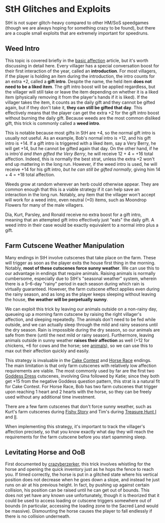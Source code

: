 # StH Glitches and Exploits

StH is not super glitch-heavy compared to other HM/SoS speedgames (though we are always hoping for something crazy to be found), but there are a couple small exploits that are extremely important for speedruns.

## Weed Intro

This topic is covered briefly in the [basic affection](affection.md) article, but it's worth discussing in detail here. Every villager has a special conversation boost for their first interaction of the year, called an **introduction**. For most villagers, if the player is holding an item during the introduction, the intro counts for an extra +2, called a **gift intro**. Despite the name, the held item **does not need to be a liked item**. The gift intro boost will be applied regardless, but the villager will still take or leave the item depending on whether it is a liked item (physically removing it from the player's hands if it is liked). If the villager takes the item, it counts as the daily gift and they cannot be gifted again, but if they don't take it, **they can still be gifted that day**. This effectively means that the player can get the extra +2 for the gift intro boost without burning the daily gift. Because weeds are the most common disliked gift, this trick is commonly called a **weed intro**.

This is notable because most gifts in StH are +4, so the normal gift intro is usually not useful. As an example, Bob's normal intro is +12, and his gift intro is +14. If a gift intro is triggered with a liked item, say a Very Berry, he will get +14, but he cannot be gifted again that day. On the other hand, if he is intro'd *and then gifted the Very Berry*, he will receive 12 + 4 = +16 total affection. Indeed, this is normally the best strat, unless the extra +2 won't end up mattering in the long run. However, if the weed intro is used, he will receive +14 for his gift intro, *but he can still be gifted normally*, giving him 14 + 4 = +18 total affection.

Weeds grow at random wherever an herb could otherwise appear. They are common enough that this is a viable strategy if it can help save an interaction in the long run. Notably, any item that the villager won't accept will work for a weed intro, even neutral (+0) items, such as Moondrop Flowers for many of the male villagers.

Dia, Kurt, Parsley, and Ronald receive no extra boost for a gift intro, meaning that an attempted gift intro effectively just "eats" the daily gift. A weed intro in their case would be exactly equivalent to a normal intro plus a gift.

## Farm Cutscene Weather Manipulation

Many endings in StH involve cutscenes that take place on the farm. These will trigger as soon as the player exits the house first thing in the morning. Notably, **most of these cutscenes force sunny weather**. We can use this to our advantage in endings that require animals. Raising animals is normally cumbersome, especially due to StH's "seasonal weather" system, wherein there is a 5–6-day "rainy" period in each season during which rain is virtually guaranteed. However, the farm cutscene effect applies even during the rainy season, and as long as the player keeps sleeping without leaving the house, **the weather will be perpetually sunny**.

We can exploit this trick by leaving our animals outside on a non-rainy day, queueing up a morning farm cutscene by raising the right villager's affection, and sleeping repeatedly. The animals don't need to be fed while outside, and we can actually sleep through the mild and rainy seasons until the dry season. Rain is impossible during the dry season, so our animals are safe from there (until the next mild or rainy season). Furthermore, leaving animals outside in sunny weather **raises their affection** as well (+12 for chickens, +6 for cows and the horse; see [animals](animals.md)), so we can use this to max out their affection quickly and easily.

This strategy is invaluable in the [Cake Contest](any_/cake-contest.md) and [Horse Race](any_/horse-race.md) endings. The main limitation is that only farm cutscenes with relatively low affection requirements are viable. The most commonly used by far are the first two [Goddess Dress](any_/goddess-dress.md) cutscenes, involving Gina followed by Katie; since they both get +15 from the negative Goddess question pattern, this strat is a natural fit for Cake Contest. For Horse Race, Bob has two farm cutscenes that trigger upon reaching 1 heart and 2 hearts with the horse, so they can be freely used without any additional time investment.

There are a few farm cutscenes that don't force sunny weather, such as Kurt's farm cutscenes during [Fishy Story](any_/a-fishy-story.md) and Tim's during [Treasure Hunt I](any_/treasure-hunt-i.md) and [II](any_/treasure-hunt-ii.md).

When implementing this strategy, it's important to track the villager's affection precisely, so that you know exactly what day they will reach the requirements for the farm cutscene before you start spamming sleep.

## Levitating Horse and OoB

First documented by [crazyberzerker](https://www.youtube.com/watch?v=Zfhh_RjDldQ), this trick involves whistling for the horse and opening the quick inventory just as he hops the fence to reach you. If timed correctly, the horse is put in a glitched state where his vertical position does not decrease when he goes down a slope, and instead he just runs on air at his previous height. In fact, by pushing up against certain collision, his position can be raised until he can get out of bounds. This does not yet have any known use unfortunately, though it is theorized that it could be used to access loading or cutscene triggers somewhere out of bounds (in particular, accessing the loading zone to the Sacred Land would be massive). Dismounting the horse causes the player to fall endlessly if there is no collision underneath.
